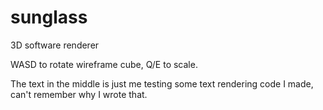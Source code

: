 # sunglass
3D software renderer

WASD to rotate wireframe cube, Q/E to scale.

The text in the middle is just me testing some text rendering code I made, can't remember why I wrote that.

